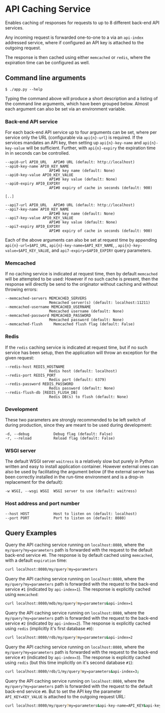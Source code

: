 # API Caching Service

Enables caching of responses for requests to up to 8 different back-end API services.

Any incoming request is forwarded one-to-one to a via an `api-index` addressed service, where if configured an API key is attached to the outgoing request.

The response is then cached using either `memcached` or `redis`, where the expiration time can be configured as well.

## Command line arguments
```
$ ./app.py --help
```

Typing the command above will produce a short description and a listing of the command line arguments, which have been grouped below. Almost each argument can also be set via an environment variable.

### Back-end API service

For each back-end API service up to four arguments can be set, where per service only the URL (configurable via `api{n}-url`) is required. If the services mandates an API key, then setting up `api{n}-key-name` and `api{n}-key-value` will be sufficient. Further, with `api{n}-expiry` the expiration time in in seconds can be controlled.

```
--api0-url API0_URL   API#0 URL (default: http://localhost)
--api0-key-name API0_KEY_NAME
                    API#0 key name (default: None)
--api0-key-value API0_KEY_VALUE
                    API#0 key value (default: None)
--api0-expiry API0_EXPIRY
                    API#0 expiry of cache in seconds (default: 900)

[..]

--api7-url API0_URL   API#0 URL (default: http://localhost)
--api7-key-name API0_KEY_NAME
                    API#0 key name (default: None)
--api7-key-value API0_KEY_VALUE
                    API#0 key value (default: None)
--api7-expiry API0_EXPIRY
                    API#0 expiry of cache in seconds (default: 900)
```

Each of the above arguments can also be set at request time by appending `api{n}-url=$API_URL`, `api{n}-key-name=$API_KEY_NAME`, , `api{n}-key-value=$API_KEY_VALUE`, and `api7-expiry=$API0_EXPIRY` query parameters.

### Memcached

If no caching service is indicated at request time, then by default `memcached` will be attempted to be used: However if no such cache is present, then the response will directly be send to the originator without caching and without throwing errors:

```
--memcached-servers MEMCACHED_SERVERS
                    Memcached server(s) (default: localhost:11211)
--memcached-username MEMCACHED_USERNAME
                    Memcached username (default: None)
--memcached-password MEMCACHED_PASSWORD
                    Memcached password (default: None)
--memcached-flush     Memcached flush flag (default: False)
```

### Redis

If the `redis` caching service is indicated at request time, but if no such service has been setup, then the application will throw an exception for the given request:

```
--redis-host REDIS_HOSTNAME
                    Redis host (default: localhost)
--redis-port REDIS_PORT
                    Redis port (default: 6379)
--redis-password REDIS_PASSWORD
                    Redis password (default: None)
--redis-flush-db [REDIS_FLUSH_DB]
                    Redis DB(s) to flush (default: None)
```

### Development

These two parameters are strongly recommended to be left switch of during production, since they are meant to be used during development:
```
-d, --debug           Debug flag (default: False)
-r, --reload          Reload flag (default: False)
```

### WSGI server

The default WSGI server `waitress` is a relatively slow but purely in Python written and easy to install application container. However external ones can also be used by facilitating the argument below (if the external server has been correctly installed in the run-time environment and is a drop-in replacement for the default):

```
-w WSGI, --wsgi WSGI  WSGI server to use (default: waitress)
```

### Host address and port number
```
--host HOST           Host to listen on (default: localhost)
--port PORT           Port to listen on (default: 8080)
```

## Query Examples

Query the API caching service running on `localhost:8080`, where the `my/query?my=parameters` path is forwarded with the request to the default back-end service `#0`. The response is by default cached using `memcached`, with a default `expiration` time:

```bash
curl localhost:8080/my/query?my=parameters
```

Query the API caching service running on `localhost:8080`, where the `my/query?my=parameters` path is forwarded with the request to the back-end service `#1` (indicated by `api-index=1`). The response is explicitly cached using `memcached`:

```bash
curl localhost:8080/mdb/my/query?my=parameters&api-index=1
```

Query the API caching service running on `localhost:8080`, where the `my/query?my=parameters` path is forwarded with the request to the back-end service `#2` (indicated by `api-index=2`). The response is explicitly cached using `redis` (implicitly it's first database `#0`):

```bash
curl localhost:8080/rdb/my/query?my=parameters&api-index=2
```

Query the API caching service running on `localhost:8080`, where the `my/query?my=parameters` path is forwarded with the request to the back-end service `#3` (indicated by `api-index=3`). The response is explicitly cached using `redis` (but this time implicitly on it's second database `#1`):

```bash
curl localhost:8080/rdb/1/my/query?my=parameters&api-index=3;
```

Query the API caching service running on `localhost:8080`, where the `my/query?my=parameters` path is forwarded with the request to the default back-end service `#0`. But to set the API key the parameter `API_KEY=KEY_VALUE` is attached to the outgoing request URL:

```bash
curl localhost:8080/my/query?my=parameters&api-key-name=API_KEY&api-key-value=KEY_VALUE;
```
